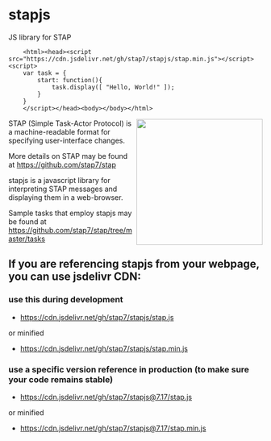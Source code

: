 # stapjs
JS library for STAP

        <html><head><script src="https://cdn.jsdelivr.net/gh/stap7/stapjs/stap.min.js"></script><script>
        var task = {
            start: function(){
                task.display([ "Hello, World!" ]);
            }
        }
        </script></head><body></body></html>


<img src="https://stap.github.io/img/stap-icon.png" width=250 align=right>
STAP (Simple Task-Actor Protocol) is a machine-readable format for specifying user-interface changes. 

More details on STAP may be found at https://github.com/stap7/stap

stapjs is a javascript library for interpreting STAP messages and displaying them in a web-browser.

Sample tasks that employ stapjs may be found at https://github.com/stap7/stap/tree/master/tasks


## If you are referencing stapjs from your webpage, you can use jsdelivr CDN:

### use this during development

* https://cdn.jsdelivr.net/gh/stap7/stapjs/stap.js

or minified

* https://cdn.jsdelivr.net/gh/stap7/stapjs/stap.min.js

### use a specific version reference in production (to make sure your code remains stable)

* https://cdn.jsdelivr.net/gh/stap7/stapjs@7.17/stap.js

or minified

* https://cdn.jsdelivr.net/gh/stap7/stapjs@7.17/stap.min.js
